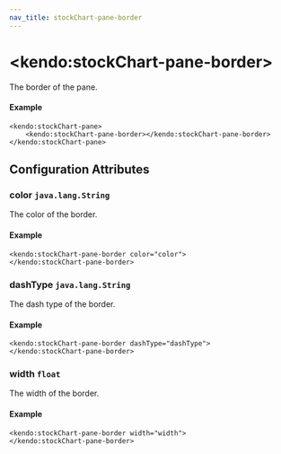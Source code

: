 ```yaml
---
nav_title: stockChart-pane-border
---
```


# \<kendo:stockChart-pane-border\>

The border of the pane.

#### Example
    <kendo:stockChart-pane>
        <kendo:stockChart-pane-border></kendo:stockChart-pane-border>
    </kendo:stockChart-pane>

## Configuration Attributes

### color `java.lang.String`

The color of the border.

#### Example
    <kendo:stockChart-pane-border color="color">
    </kendo:stockChart-pane-border>

### dashType `java.lang.String`

The dash type of the border.

#### Example
    <kendo:stockChart-pane-border dashType="dashType">
    </kendo:stockChart-pane-border>

### width `float`

The width of the border.

#### Example
    <kendo:stockChart-pane-border width="width">
    </kendo:stockChart-pane-border>

